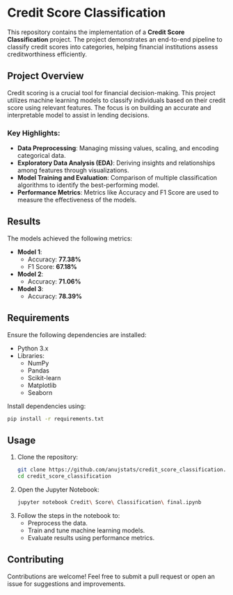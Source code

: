 # Credit Score Classification

This repository contains the implementation of a **Credit Score Classification** project. The project demonstrates an end-to-end pipeline to classify credit scores into categories, helping financial institutions assess creditworthiness efficiently.

## Project Overview

Credit scoring is a crucial tool for financial decision-making. This project utilizes machine learning models to classify individuals based on their credit score using relevant features. The focus is on building an accurate and interpretable model to assist in lending decisions.

### Key Highlights:
- **Data Preprocessing**: Managing missing values, scaling, and encoding categorical data.
- **Exploratory Data Analysis (EDA)**: Deriving insights and relationships among features through visualizations.
- **Model Training and Evaluation**: Comparison of multiple classification algorithms to identify the best-performing model.
- **Performance Metrics**: Metrics like Accuracy and F1 Score are used to measure the effectiveness of the models.

## Results

The models achieved the following metrics:
- **Model 1**:  
  - Accuracy: **77.38%**  
  - F1 Score: **67.18%**
- **Model 2**:  
  - Accuracy: **71.06%**
- **Model 3**:  
  - Accuracy: **78.39%**

## Requirements

Ensure the following dependencies are installed:
- Python 3.x
- Libraries:
  - NumPy
  - Pandas
  - Scikit-learn
  - Matplotlib
  - Seaborn

Install dependencies using:
```bash
pip install -r requirements.txt
```

## Usage

1. Clone the repository:
   ```bash
   git clone https://github.com/anujstats/credit_score_classification.git
   cd credit_score_classification
   ```
2. Open the Jupyter Notebook:
   ```bash
   jupyter notebook Credit\ Score\ Classification\ final.ipynb
   ```
3. Follow the steps in the notebook to:
   - Preprocess the data.
   - Train and tune machine learning models.
   - Evaluate results using performance metrics.

## Contributing

Contributions are welcome! Feel free to submit a pull request or open an issue for suggestions and improvements.
